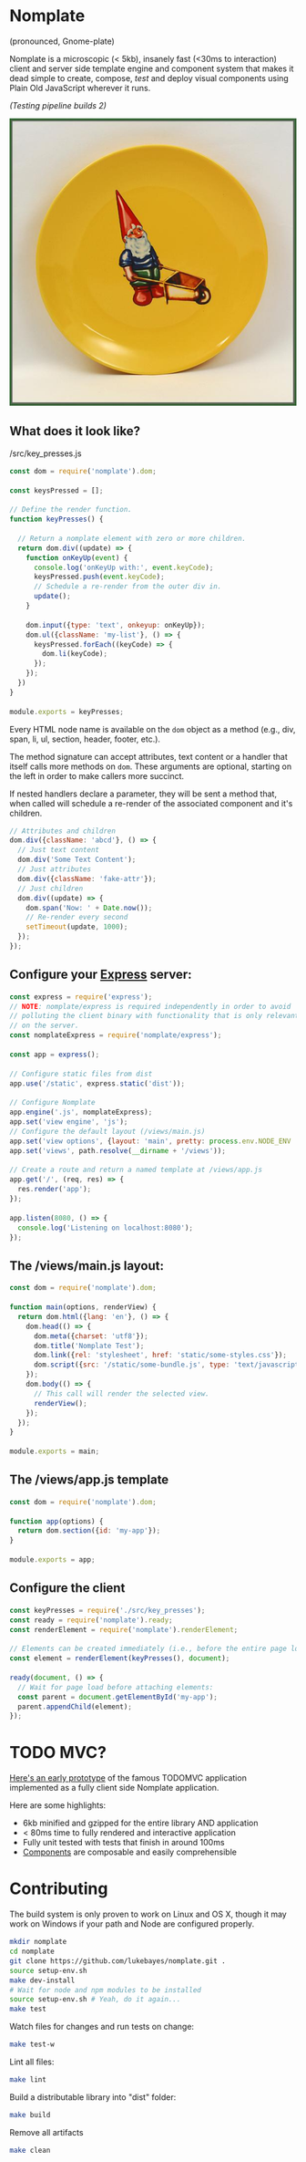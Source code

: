 # Nomplate
(pronounced, Gnome-plate)

Nomplate is a microscopic (< 5kb), insanely fast (<30ms to interaction) client and server side template engine and component system that makes it dead simple to create, compose, _test_ and deploy visual components using Plain Old JavaScript wherever it runs.

_(Testing pipeline builds 2)_

![Gnome Plate](https://raw.githubusercontent.com/lukebayes/nomplate/master/Gnomplate.jpg "Gnome Plate")

## What does it look like?
/src/key_presses.js
```javascript
const dom = require('nomplate').dom;

const keysPressed = [];

// Define the render function.
function keyPresses() {

  // Return a nomplate element with zero or more children.
  return dom.div((update) => {
    function onKeyUp(event) {
      console.log('onKeyUp with:', event.keyCode);
      keysPressed.push(event.keyCode);
      // Schedule a re-render from the outer div in.
      update();
    }

    dom.input({type: 'text', onkeyup: onKeyUp});
    dom.ul({className: 'my-list'}, () => {
      keysPressed.forEach((keyCode) => {
        dom.li(keyCode);
      });
    });
  })
}

module.exports = keyPresses;
```
Every HTML node name is available on the `dom` object as a method (e.g., div, span, li, ul, section, header, footer, etc.).

The method signature can accept attributes, text content or a handler that itself calls more methods on `dom`. These arguments are optional, starting on the left in order to make callers more succinct.

If nested handlers declare a parameter, they will be sent a method that, when called will schedule a re-render of the associated component and it's children.

```javascript
// Attributes and children
dom.div({className: 'abcd'}, () => {
  // Just text content
  dom.div('Some Text Content');
  // Just attributes
  dom.div({className: 'fake-attr'});
  // Just children
  dom.div((update) => {
    dom.span('Now: ' + Date.now());
    // Re-render every second
    setTimeout(update, 1000);
  });
});
```

## Configure your [Express](https://expressjs.com) server:
```javascript
const express = require('express');
// NOTE: nomplate/express is required independently in order to avoid
// polluting the client binary with functionality that is only relevant
// on the server.
const nomplateExpress = require('nomplate/express');

const app = express();

// Configure static files from dist
app.use('/static', express.static('dist'));

// Configure Nomplate
app.engine('.js', nomplateExpress);
app.set('view engine', 'js');
// Configure the default layout (/views/main.js)
app.set('view options', {layout: 'main', pretty: process.env.NODE_ENV !== 'production'});
app.set('views', path.resolve(__dirname + '/views'));

// Create a route and return a named template at /views/app.js
app.get('/', (req, res) => {
  res.render('app');
});

app.listen(8080, () => {
  console.log('Listening on localhost:8080');
});
```

## The /views/main.js layout:
```javascript
const dom = require('nomplate').dom;

function main(options, renderView) {
  return dom.html({lang: 'en'}, () => {
    dom.head(() => {
      dom.meta({charset: 'utf8'});
      dom.title('Nomplate Test');
      dom.link({rel: 'stylesheet', href: 'static/some-styles.css'});
      dom.script({src: '/static/some-bundle.js', type: 'text/javascript'});
    });
    dom.body(() => {
      // This call will render the selected view.
      renderView();
    });
  });
}

module.exports = main;
```

## The /views/app.js template
```javascript
const dom = require('nomplate').dom;

function app(options) {
  return dom.section({id: 'my-app'});
}

module.exports = app;
```

## Configure the client
```javascript
const keyPresses = require('./src/key_presses');
const ready = require('nomplate').ready;
const renderElement = require('nomplate').renderElement;

// Elements can be created immediately (i.e., before the entire page loads).
const element = renderElement(keyPresses(), document);

ready(document, () => {
  // Wait for page load before attaching elements:
  const parent = document.getElementById('my-app');
  parent.appendChild(element);
});
```
# TODO MVC?
[Here's an early prototype](https://github.com/lukebayes/todomvc-app-template/tree/nomplate) of the famous TODOMVC application implemented as a fully client side Nomplate application.

Here are some highlights:
* 6kb minified and gzipped for the entire library AND application
* < 80ms time to fully rendered and interactive application
* Fully unit tested with tests that finish in around 100ms
* [Components](https://github.com/lukebayes/todomvc-app-template/tree/nomplate/js/components) are composable and easily comprehensible

# Contributing
The build system is only proven to work on Linux and OS X, though it may work on Windows if your path and Node are configured properly.

```bash
mkdir nomplate
cd nomplate
git clone https://github.com/lukebayes/nomplate.git .
source setup-env.sh
make dev-install
# Wait for node and npm modules to be installed
source setup-env.sh # Yeah, do it again...
make test
```

Watch files for changes and run tests on change:
```bash
make test-w
```

Lint all files:
```bash
make lint
```

Build a distributable library into "dist" folder:
```bash
make build
```

Remove all artifacts
```bash
make clean
```
